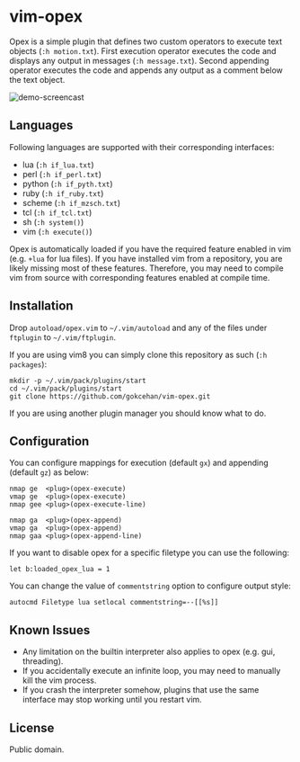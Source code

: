 # vim-opex

Opex is a simple plugin that defines two custom operators to execute text objects (`:h motion.txt`).
First execution operator executes the code and displays any output in messages (`:h message.txt`).
Second appending operator executes the code and appends any output as a comment below the text object.

![demo-screencast](https://media.giphy.com/media/3o6fJ5GNRKb7kLtbNK/giphy.gif)

## Languages

Following languages are supported with their corresponding interfaces:

- lua (`:h if_lua.txt`)
- perl (`:h if_perl.txt`)
- python (`:h if_pyth.txt`)
- ruby (`:h if_ruby.txt`)
- scheme (`:h if_mzsch.txt`)
- tcl (`:h if_tcl.txt`)
- sh (`:h system()`)
- vim (`:h execute()`)

Opex is automatically loaded if you have the required feature enabled in vim (e.g. `+lua` for lua files).
If you have installed vim from a repository, you are likely missing most of these features.
Therefore, you may need to compile vim from source with corresponding features enabled at compile time.

## Installation

Drop `autoload/opex.vim` to `~/.vim/autoload` and any of the files under `ftplugin` to `~/.vim/ftplugin`.

If you are using vim8 you can simply clone this repository as such (`:h packages`):

    mkdir -p ~/.vim/pack/plugins/start
    cd ~/.vim/pack/plugins/start
    git clone https://github.com/gokcehan/vim-opex.git

If you are using another plugin manager you should know what to do.

## Configuration

You can configure mappings for execution (default `gx`) and appending (default `gz`) as below:

    nmap ge  <plug>(opex-execute)
    vmap ge  <plug>(opex-execute)
    nmap gee <plug>(opex-execute-line)

    nmap ga  <plug>(opex-append)
    vmap ga  <plug>(opex-append)
    nmap gaa <plug>(opex-append-line)

If you want to disable opex for a specific filetype you can use the following:

    let b:loaded_opex_lua = 1

You can change the value of `commentstring` option to configure output style:

    autocmd Filetype lua setlocal commentstring=--[[%s]]

## Known Issues

- Any limitation on the builtin interpreter also applies to opex (e.g. gui, threading).
- If you accidentally execute an infinite loop, you may need to manually kill the vim process.
- If you crash the interpreter somehow, plugins that use the same interface may stop working until you restart vim.

## License

Public domain.
